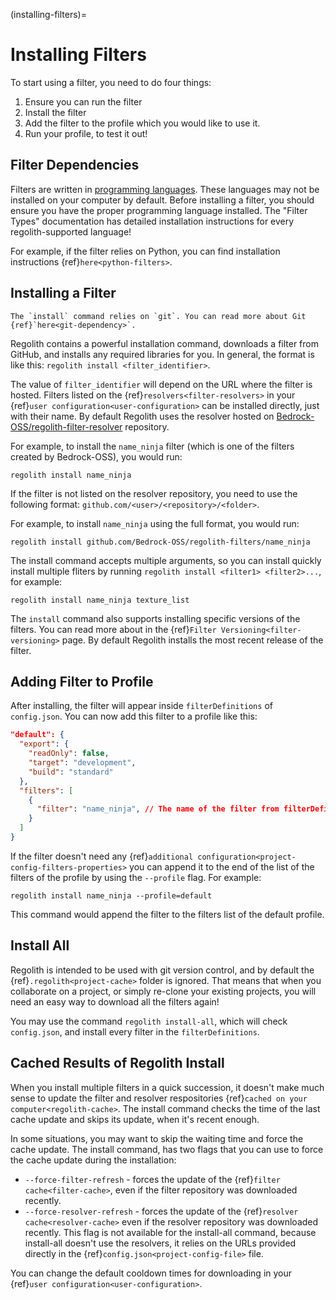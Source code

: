 (installing-filters)=
# Installing Filters

To start using a filter, you need to do four things:

 1. Ensure you can run the filter
 2. Install the filter
 3. Add the filter to the profile which you would like to use it.
 4. Run your profile, to test it out!

## Filter Dependencies

Filters are written in [programming languages](https://www.wikiwand.com/en/Programming_language). These languages may not be installed on your computer by default. Before installing a filter, you should ensure you have the proper programming language installed. The "Filter Types" documentation has detailed installation instructions for every regolith-supported language!

For example, if the filter relies on Python, you can find installation instructions {ref}`here<python-filters>`.

## Installing a Filter

```{warning}
The `install` command relies on `git`. You can read more about Git {ref}`here<git-dependency>`.
```

Regolith contains a powerful installation command, downloads a filter from GitHub, and installs any required libraries for you. In general, the format is like this: `regolith install <filter_identifier>`.

The value of `filter_identifier` will depend on the URL where the filter is hosted. Filters listed on the {ref}`resolvers<filter-resolvers>` in your {ref}`user configuration<user-configuration>` can be installed directly, just with their name. By default Regolith uses the resolver hosted on [Bedrock-OSS/regolith-filter-resolver](https://github.com/Bedrock-OSS/regolith-filter-resolver/blob/main/resolver.json) repository.


For example, to install the `name_ninja` filter (which is one of the filters created by Bedrock-OSS), you would run:
```
regolith install name_ninja
```

If the filter is not listed on the resolver repository, you need to use the following format:
`github.com/<user>/<repository>/<folder>`.

For example, to install `name_ninja` using the full format, you would run:
```
regolith install github.com/Bedrock-OSS/regolith-filters/name_ninja
```

The install command accepts multiple arguments, so you can install quickly install multiple fliters by running `regolith install <filter1> <filter2>...`, for example:
```
regolith install name_ninja texture_list
```

The `install` command also supports installing specific versions of the filters. You can read more about in the {ref}`Filter Versioning<filter-versioning>` page. By default Regolith installs the most recent release of the filter.

## Adding Filter to Profile

After installing, the filter will appear inside `filterDefinitions` of `config.json`. You can now add this filter to a profile like this:

```json
"default": {
  "export": {
    "readOnly": false,
    "target": "development",
    "build": "standard"
  },
  "filters": [
    {
      "filter": "name_ninja", // The name of the filter from filterDefinitions
    }
  ]
}
```

If the filter doesn't need any {ref}`additional configuration<project-config-filters-properties>` you can append it to the end of the list of the filters of the profile by using the `--profile` flag. For example:
```
regolith install name_ninja --profile=default
```
This command would append the filter to the filters list of the default profile.

## Install All

Regolith is intended to be used with git version control, and by default the {ref}`.regolith<project-cache>` folder is ignored. That means that when you collaborate on a project, or simply re-clone your existing projects, you will need an easy way to download all the filters again!

You may use the command `regolith install-all`, which will check `config.json`, and install every filter in the `filterDefinitions`.


## Cached Results of Regolith Install

When you install multiple filters in a quick succession, it doesn't make much sense to update the filter and resolver respositories {ref}`cached on your computer<regolith-cache>`. The install command checks the time of the last cache update and skips its update, when it's recent enough.

In some situations, you may want to skip the waiting time and force the cache update. The install command, has two flags that you can use to force the cache update during the installation:

- `--force-filter-refresh` - forces the update of the {ref}`filter cache<filter-cache>`, even if the filter repository was downloaded recently.
- `--force-resolver-refresh` - forces the update of the {ref}`resolver cache<resolver-cache>` even if the resolver repository was downloaded recently. This flag is not available for the install-all command, because install-all doesn't use the resolvers, it relies on the URLs provided directly in the {ref}`config.json<project-config-file>` file.

You can change the default cooldown times for downloading in your {ref}`user configuration<user-configuration>`.


